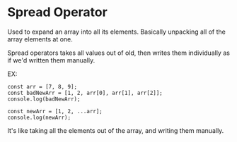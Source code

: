 # Spread Operator

Used to expand an array into all its elements. Basically unpacking all of the array elements at one.

Spread operators takes all values out of old, then writes them individually as if we'd written them manually.

EX:

```
const arr = [7, 8, 9];
const badNewArr = [1, 2, arr[0], arr[1], arr[2]];
console.log(badNewArr);

const newArr = [1, 2, ...arr];
console.log(newArr);
```

It's like taking all the elements out of the array, and writing them manually.
